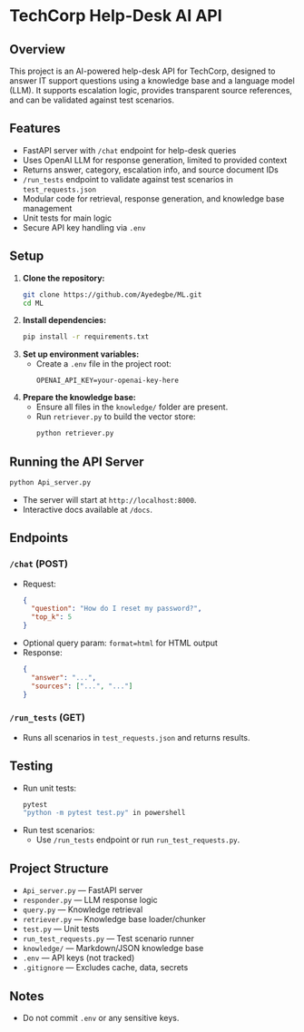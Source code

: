 # TechCorp Help-Desk AI API

## Overview
This project is an AI-powered help-desk API for TechCorp, designed to answer IT support questions using a knowledge base and a language model (LLM). It supports escalation logic, provides transparent source references, and can be validated against test scenarios.

## Features
- FastAPI server with `/chat` endpoint for help-desk queries
- Uses OpenAI LLM for response generation, limited to provided context
- Returns answer, category, escalation info, and source document IDs
- `/run_tests` endpoint to validate against test scenarios in `test_requests.json`
- Modular code for retrieval, response generation, and knowledge base management
- Unit tests for main logic
- Secure API key handling via `.env`

## Setup
1. **Clone the repository:**
   ```sh
   git clone https://github.com/Ayedegbe/ML.git
   cd ML
   ```
2. **Install dependencies:**
   ```sh
   pip install -r requirements.txt
   ```
3. **Set up environment variables:**
   - Create a `.env` file in the project root:
     ```
     OPENAI_API_KEY=your-openai-key-here
     ```
4. **Prepare the knowledge base:**
   - Ensure all files in the `knowledge/` folder are present.
   - Run `retriever.py` to build the vector store:
     ```sh
     python retriever.py
     ```

## Running the API Server
```sh
python Api_server.py
```
- The server will start at `http://localhost:8000`.
- Interactive docs available at `/docs`.

## Endpoints
### `/chat` (POST)
- Request:
  ```json
  {
    "question": "How do I reset my password?",
    "top_k": 5
  }
  ```
- Optional query param: `format=html` for HTML output
- Response:
  ```json
  {
    "answer": "...",
    "sources": ["...", "..."]
  }
  ```

### `/run_tests` (GET)
- Runs all scenarios in `test_requests.json` and returns results.

## Testing
- Run unit tests:
  ```sh
  pytest
  "python -m pytest test.py" in powershell
  ```
- Run test scenarios:
  - Use `/run_tests` endpoint or run `run_test_requests.py`.

## Project Structure
- `Api_server.py` — FastAPI server
- `responder.py` — LLM response logic
- `query.py` — Knowledge retrieval
- `retriever.py` — Knowledge base loader/chunker
- `test.py` — Unit tests
- `run_test_requests.py` — Test scenario runner
- `knowledge/` — Markdown/JSON knowledge base
- `.env` — API keys (not tracked)
- `.gitignore` — Excludes cache, data, secrets

## Notes
- Do not commit `.env` or any sensitive keys.

